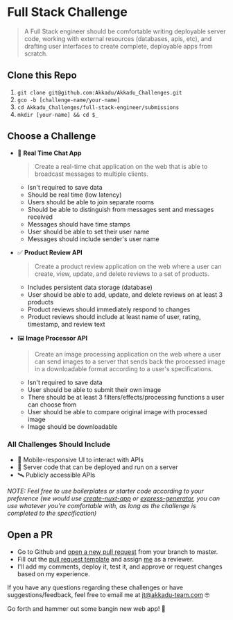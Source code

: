 # Full Stack Challenge

> A Full Stack engineer should be comfortable writing deployable server code, working with external resources (databases, apis, etc), and drafting user interfaces to create complete, deployable apps from scratch.

## Clone this Repo

1. `git clone git@github.com:Akkadu/Akkadu_Challenges.git`
2. `gco -b [challenge-name/your-name]`
3. `cd Akkadu_Challenges/full-stack-engineer/submissions`
4. `mkdir [your-name] && cd $_`

## Choose a Challenge

- 💬 **Real Time Chat App**
  > Create a real-time chat application on the web that is able to broadcast messages to multiple clients.
  - Isn't required to save data
  - Should be real time (low latency)
  - Users should be able to join separate rooms
  - Should be able to distinguish from messages sent and messages received
  - Messages should have time stamps
  - User should be able to set their user name
  - Messages should include sender's user name

- ✅ **Product Review API**
  > Create a product review application on the web where a user can create, view, update, and delete reviews to a set of products.
  - Includes persistent data storage (database)
  - User should be able to add, update, and delete reviews on at least 3 products
  - Product reviews should immediately respond to changes
  - Product reviews should include at least name of user, rating, timestamp, and review text

- 🖼 **Image Processor API**
  > Create an image processing application on the web where a user can send images to a server that sends back the processed image in a downloadable format according to a user's specifications.
  - Isn't required to save data
  - User should be able to submit their own image
  - There should be at least 3 filters/effects/processing functions a user can choose from
  - User should be able to compare original image with processed image
  - Image should be downloadable

### All Challenges Should Include

- 📱 Mobile-responsive UI to interact with APIs
- 👾 Server code that can be deployed and run on a server
- 🛰 Publicly accessible APIs

*NOTE: Feel free to use boilerplates or starter code according to your preference (we would use [create-nuxt-app][create-nuxt-app] or [express-generator][express-generator], you can use whatever you're comfortable with, as long as the challenge is completed to the specification)*

## Open a PR

- Go to Github and [open a new pull request][open-pull-request] from your branch to master.
- Fill out the [pull request template][pull-request-template] and assign [me][pterobyte] as a reviewer.
- I'll add my comments, deploy it, test it, and approve or request changes based on my experience.

If you have any questions regarding these challenges or have suggestions/feedback, feel free to email me at jt@akkadu-team.com 🤓

Go forth and hammer out some bangin new web app! 🔨

[create-nuxt-app]: https://nuxtjs.org/guide/installation/
[express-generator]: https://expressjs.com/en/starter/generator.html
[open-pull-request]: https://github.com/Akkadu/Akkadu_Challenges/compare
[pull-request-template]: https://github.com/Akkadu/Akkadu_Challenges/blob/master/.github/pull_request_template.md
[pterobyte]: https://github.com/Pterobyte
